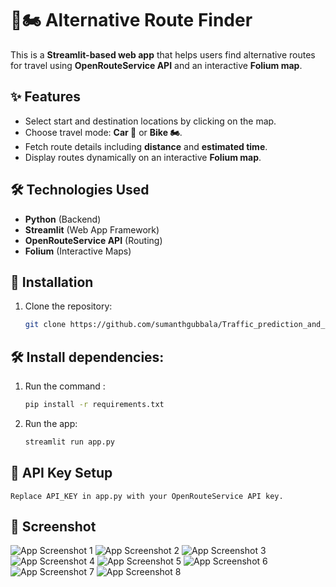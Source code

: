 # 🚗🏍️ Alternative Route Finder

This is a **Streamlit-based web app** that helps users find alternative routes for travel using **OpenRouteService API** and an interactive **Folium map**.

## ✨ Features

- Select start and destination locations by clicking on the map.
- Choose travel mode: **Car 🚗** or **Bike 🏍️**.
- Fetch route details including **distance** and **estimated time**.
- Display routes dynamically on an interactive **Folium map**.

## 🛠️ Technologies Used

- **Python** (Backend)
- **Streamlit** (Web App Framework)
- **OpenRouteService API** (Routing)
- **Folium** (Interactive Maps)

## 🚀 Installation

1. Clone the repository:
   ```sh
   git clone https://github.com/sumanthgubbala/Traffic_prediction_and_ManagemnetSystem.git
   ```

## 🛠️ Install dependencies:

1. Run the command :

   ```sh
   pip install -r requirements.txt

   ```

2. Run the app:
   ```sh
   streamlit run app.py
   ```

## 🔑 API Key Setup

    Replace API_KEY in app.py with your OpenRouteService API key.

## 📸 Screenshot

![App Screenshot 1](images/image-1.png)
![App Screenshot 2](images/image-2.png)
![App Screenshot 3](images/image-3.png)
![App Screenshot 4](images/image-4.png)
![App Screenshot 5](images/image-5.png)
![App Screenshot 6](images/image-6.png)
![App Screenshot 7](images/image-7.png)
![App Screenshot 8](images/image-8.png)

